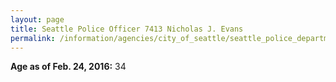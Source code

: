 ```yaml
---
layout: page
title: Seattle Police Officer 7413 Nicholas J. Evans
permalink: /information/agencies/city_of_seattle/seattle_police_department/copbook/7413/
---
```


**Age as of Feb. 24, 2016:** 34
